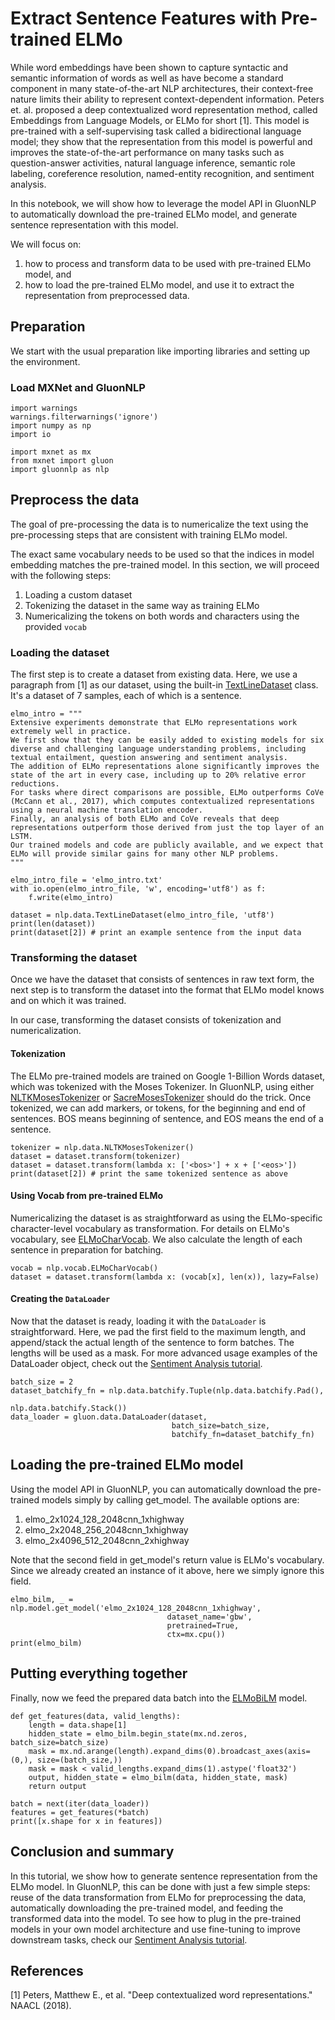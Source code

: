 # Extract Sentence Features with Pre-trained ELMo

While word embeddings have been shown to capture syntactic and semantic information of words as well as have become a standard component in many state-of-the-art NLP architectures, their context-free nature limits their ability to represent context-dependent information.
Peters et. al. proposed a deep contextualized word representation method, called Embeddings from Language Models, or ELMo for short [1].
This model is pre-trained with a self-supervising task called a bidirectional language model; they show that the representation from this model is powerful and improves the state-of-the-art performance on many tasks such as question-answer activities, natural language inference, semantic role labeling, coreference resolution, named-entity recognition, and sentiment analysis.

In this notebook, we will show how to leverage the model API in GluonNLP to automatically download the pre-trained ELMo model, and generate sentence representation with this model.

We will focus on:

1) how to process and transform data to be used with pre-trained ELMo model, and
2) how to load the pre-trained ELMo model, and use it to extract the representation from preprocessed data.

## Preparation

We start with the usual preparation like importing libraries and setting up the environment.

### Load MXNet and GluonNLP

```{.python .input}
import warnings
warnings.filterwarnings('ignore')
import numpy as np
import io

import mxnet as mx
from mxnet import gluon
import gluonnlp as nlp
```

## Preprocess the data

The goal of pre-processing the data is to numericalize the text using the pre-processing steps that are consistent with training ELMo model.

The exact same vocabulary needs to be used so that the indices in model embedding matches the pre-trained model.
In this section, we will proceed with the following steps:

1) Loading a custom dataset
2) Tokenizing the dataset in the same way as training ELMo
3) Numericalizing the tokens on both words and characters using the provided `vocab`

### Loading the dataset

The first step is to create a dataset from existing data.
Here, we use a paragraph from [1] as our dataset, using the built-in [TextLineDataset](../../api/modules/data.rst#gluonnlp.data.TextLineDataset) class.
It's a dataset of 7 samples, each of which is a sentence.

```{.python .input}
elmo_intro = """
Extensive experiments demonstrate that ELMo representations work extremely well in practice.
We first show that they can be easily added to existing models for six diverse and challenging language understanding problems, including textual entailment, question answering and sentiment analysis.
The addition of ELMo representations alone significantly improves the state of the art in every case, including up to 20% relative error reductions.
For tasks where direct comparisons are possible, ELMo outperforms CoVe (McCann et al., 2017), which computes contextualized representations using a neural machine translation encoder.
Finally, an analysis of both ELMo and CoVe reveals that deep representations outperform those derived from just the top layer of an LSTM.
Our trained models and code are publicly available, and we expect that ELMo will provide similar gains for many other NLP problems.
"""

elmo_intro_file = 'elmo_intro.txt'
with io.open(elmo_intro_file, 'w', encoding='utf8') as f:
    f.write(elmo_intro)

dataset = nlp.data.TextLineDataset(elmo_intro_file, 'utf8')
print(len(dataset))
print(dataset[2]) # print an example sentence from the input data
```

### Transforming the dataset

Once we have the dataset that consists of sentences in raw text form, the next step is to transform
the dataset into the format that ELMo model knows and on which it was trained.

In our case, transforming the dataset consists of tokenization and numericalization.

#### Tokenization

The ELMo pre-trained models are trained on Google 1-Billion Words dataset, which was tokenized with the Moses Tokenizer.
In GluonNLP, using either [NLTKMosesTokenizer](../../api/modules/data.rst#gluonnlp.data.NLTKMosesTokenizer) or [SacreMosesTokenizer](../../api/modules/data.rst#gluonnlp.data.SacreMosesTokenizer) should do the trick.
Once tokenized, we can add markers, or tokens, for the beginning and end of sentences. BOS means beginning of sentence, and EOS means the end of a sentence.

```{.python .input}
tokenizer = nlp.data.NLTKMosesTokenizer()
dataset = dataset.transform(tokenizer)
dataset = dataset.transform(lambda x: ['<bos>'] + x + ['<eos>'])
print(dataset[2]) # print the same tokenized sentence as above
```


#### Using Vocab from pre-trained ELMo

Numericalizing the dataset is as straightforward as using the ELMo-specific character-level
vocabulary as transformation. For details on ELMo's vocabulary, see
[ELMoCharVocab](../../api/modules/vocab.rst#gluonnlp.vocab.ELMoCharVocab).
We also calculate the length of each sentence in preparation for batching.

```{.python .input}
vocab = nlp.vocab.ELMoCharVocab()
dataset = dataset.transform(lambda x: (vocab[x], len(x)), lazy=False)
```

#### Creating the `DataLoader`

Now that the dataset is ready, loading it with the `DataLoader` is straightforward.
Here, we pad the first field to the maximum length, and append/stack the actual length of the sentence to form
batches.
The lengths will be used as a mask.
For more advanced usage examples of the DataLoader object, check out the
[Sentiment Analysis tutorial](../sentiment_analysis/sentiment_analysis.ipynb).

```{.python .input}
batch_size = 2
dataset_batchify_fn = nlp.data.batchify.Tuple(nlp.data.batchify.Pad(),
                                              nlp.data.batchify.Stack())
data_loader = gluon.data.DataLoader(dataset,
                                    batch_size=batch_size,
                                    batchify_fn=dataset_batchify_fn)
```

## Loading the pre-trained ELMo model

Using the model API in GluonNLP, you can automatically download the pre-trained models simply by
calling get_model. The available options are:

1. elmo_2x1024_128_2048cnn_1xhighway
2. elmo_2x2048_256_2048cnn_1xhighway
3. elmo_2x4096_512_2048cnn_2xhighway

Note that the second field in get_model's return value is ELMo's vocabulary.
Since we already created an instance of it above, here we simply ignore this field.

```{.python .input}
elmo_bilm, _ = nlp.model.get_model('elmo_2x1024_128_2048cnn_1xhighway',
                                   dataset_name='gbw',
                                   pretrained=True,
                                   ctx=mx.cpu())
print(elmo_bilm)
```

## Putting everything together

Finally, now we feed the prepared data batch into the [ELMoBiLM](../../api/modules/model.rst#gluonnlp.model.ELMoBiLM) model.

```{.python .input}
def get_features(data, valid_lengths):
    length = data.shape[1]
    hidden_state = elmo_bilm.begin_state(mx.nd.zeros, batch_size=batch_size)
    mask = mx.nd.arange(length).expand_dims(0).broadcast_axes(axis=(0,), size=(batch_size,))
    mask = mask < valid_lengths.expand_dims(1).astype('float32')
    output, hidden_state = elmo_bilm(data, hidden_state, mask)
    return output

batch = next(iter(data_loader))
features = get_features(*batch)
print([x.shape for x in features])
```

## Conclusion and summary

In this tutorial, we show how to generate sentence representation from the ELMo model.
In GluonNLP, this can be done with just a few simple steps: reuse of the data transformation from ELMo for preprocessing the data, automatically downloading the pre-trained model, and feeding the transformed data into the model.
To see how to plug in the pre-trained models in your own model architecture and use fine-tuning to improve downstream tasks, check our [Sentiment Analysis tutorial](../sentiment_analysis/sentiment_analysis.ipynb).

## References

[1] Peters, Matthew E., et al. "Deep contextualized word representations." NAACL (2018).
